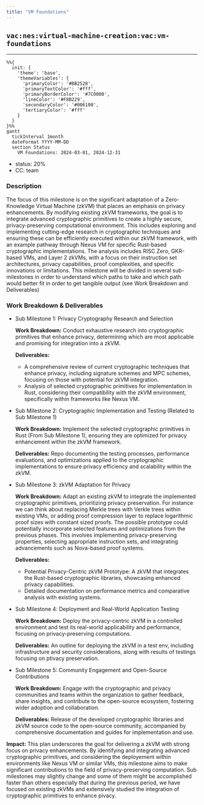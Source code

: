 ```yaml
---
title: "VM Foundations"
---
```

## `vac:nes:virtual-machine-creation:vac:vm-foundations`
---

```mermaid
%%{ 
  init: { 
    'theme': 'base', 
    'themeVariables': { 
      'primaryColor': '#BB2528', 
      'primaryTextColor': '#fff', 
      'primaryBorderColor': '#7C0000', 
      'lineColor': '#F8B229', 
      'secondaryColor': '#006100', 
      'tertiaryColor': '#fff' 
    } 
  } 
}%%
gantt
  tickInterval 1month
  dateFormat YYYY-MM-DD 
  section Status
    VM Foundations: 2024-03-01, 2024-12-31
```

- status: 20%
- CC: team

### Description

The focus of this milestone is on the significant adaptation of a Zero-Knowledge Virtual Machine (zkVM) that places an emphasis on privacy enhancements. By modifying existing zkVM frameworks, the goal is to integrate advanced cryptographic primitives to create a highly secure, privacy-preserving computational environment. This includes exploring and implementing cutting-edge research in cryptographic techniques and ensuring these can be efficiently executed within our zkVM framework, with an example pathway through Nexus VM for specific Rust-based cryptographic implementations. The analysis includes RISC Zero, GKR-based VMs, and Layer 2 zkVMs, with a focus on their instruction set architectures, privacy capabilities, proof complexities, and specific innovations or limitations. This milestone will be divided in several sub-milestones in order to understand which paths to take and which path would better fit in order to get tangible output (see Work Breakdown and Deliverables)


### Work Breakdown & Deliverables
* Sub Milestone 1: Privacy Cryptography Research and Selection

  **Work Breakdown:** Conduct exhaustive research into cryptographic primitives that enhance privacy, determining which are most applicable and promising for integration into a zkVM.
  
  **Deliverables:**
    * A comprehensive review of current cryptographic techniques that enhance privacy, including signature schemes and MPC schemes, focusing on those with potential for zkVM integration.
    * Analysis of selected cryptographic primitives for implementation in Rust, considering their compatibility with the zkVM environment, specifically within frameworks like Nexus VM.

* Sub Milestone 2: Cryptographic Implementation and Testing (Related to Sub Milestone 1)

  **Work Breakdown:** Implement the selected cryptographic primitives in Rust (From Sub Milestone 1), ensuring they are optimized for privacy enhancement within the zkVM framework.
  
  **Deliverables:** Repo documenting the testing processes, performance evaluations, and optimizations applied to the cryptographic implementations to ensure privacy efficiency and scalability within the zkVM.


* Sub Milestone 3: zkVM Adaptation for Privacy

  **Work Breakdown:** Adapt an existing zkVM to integrate the implemented cryptographic primitives, prioritizing privacy preservation. For instance we can think about replacing Merkle trees with Verkle trees within existing VMs, or adding proof compression layer to replace logarithmic proof sizes with constant sized proofs. The possible prototype could potentially incorporate selected features and optimizations from the previous phases. This involves implementing privacy-preserving properties, selecting appropriate instruction sets, and integrating advancements such as Nova-based proof systems.
  
  **Deliverables:**
  * Potential Privacy-Centric zkVM Prototype: A zkVM that integrates the Rust-based cryptographic libraries, showcasing enhanced privacy capabilities.
  * Detailed documentation on performance metrics and comparative analysis with existing systems.


* Sub Milestone 4: Deployment and Real-World Application Testing

  **Work Breakdown:** Deploy the privacy-centric zkVM in a controlled environment and test its real-world applicability and performance, focusing on privacy-preserving computations.
  
  **Deliverables:** An outline for deploying the zkVM in a test env, including infrastructure and security considerations, along with results of testings focusing on ptivacy preservation.
  

* Sub Milestone 5: Community Engagement and Open-Source Contributions

  **Work Breakdown:** Engage with the cryptographic and privacy communities and teams within the organization to gather feedback, share insights, and contribute to the open-source ecosystem, fostering wider adoption and collaboration.
  
  **Deliverables:** Release of the developed cryptographic libraries and zkVM source code to the open-source community, accompanied by comprehensive documentation and guides for implementation and use.


**Impact:** This plan underscores the goal for delivering a zkVM with strong focus on privacy enhancements. By identifying and integrating advanced cryptographic primitives, and considering the deployement within environments like Nexus VM or similar VMs, this milestone aims to make significant contributions to the field of privacy-preserving computation. Sub milestones may slightly change and some of them might be accomplished faster than others especially that during the previous period, we have focused on existing zkVMs and extensively studied the integration of cryptographic primitives to enhance pivacy.



